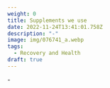```yaml
---
weight: 0
title: Supplements we use
date: 2022-11-24T13:41:01.758Z
description: "-"
image: img/076741_a.webp
tags:
  - Recovery and Health
draft: true
---
```

\-
